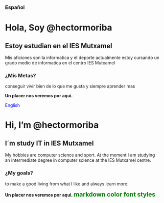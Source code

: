 <h3>Español</h3>

<h1>Hola, Soy @hectormoriba</h1>
<h2>Estoy estudian en el IES Mutxamel </h2>
<p>Mis aficiones son la informatica y el deporte actualmente estoy cursando un grado medio de informatica en el centro IES Mutxamel</p>
<h3>¿Mis Metas?</h3>
<p>conseguir vivir bien de lo que me gusta y siempre aprender mas</p>
<b>Un placer nos veremos por aqui.</b>





<span style="color:blue">English</span>


<h1>Hi, I’m @hectormoriba</h1>
<h2>I´m study IT in IES Mutxamel </h2>
<p>My hobbies are computer science and sport. At the moment I am studying an intermediate degree in computer science at the IES Mutxamel centre.</p>
<h3>¿My goals?</h3>
<p>to make a good living from what I like and always learn more.</p>
<b>Un placer nos veremos por aqui.</b>


<span style="color:green;font-weight:700;font-size:20px">
    markdown color font styles
</span>
